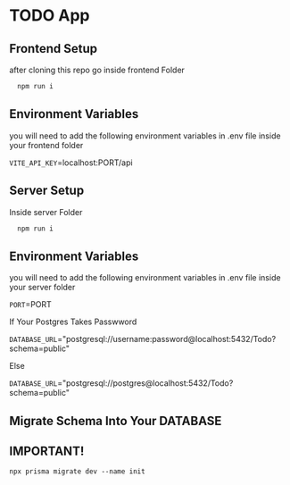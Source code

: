 
# TODO App




## Frontend Setup

after cloning this repo go inside frontend Folder

```bash
  npm run i
```




## Environment Variables

you will need to add the following environment variables in .env file inside your frontend folder 

`VITE_API_KEY`=localhost:PORT/api


## Server Setup

Inside server Folder

```bash
  npm run i
```



## Environment Variables

you will need to add the following environment variables in .env file inside your server folder 

`PORT`=PORT

If Your Postgres Takes Passwword 


`DATABASE_URL`="postgresql://username:password@localhost:5432/Todo?schema=public"

Else

`DATABASE_URL`="postgresql://postgres@localhost:5432/Todo?schema=public"




## Migrate Schema Into Your DATABASE

## IMPORTANT!

`npx prisma migrate dev --name init`
